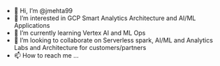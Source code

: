 - 👋 Hi, I’m @jmehta99
- 👀 I’m interested in GCP Smart Analytics Architecture and AI/ML Applications
- 🌱 I’m currently learning Vertex AI and ML Ops
- 💞️ I’m looking to collaborate on Serverless spark, AI/ML and Analytics Labs and Architecture for customers/partners
- 📫 How to reach me ...

<!---
jmehta99/jmehta99 is a ✨ special ✨ repository because its `README.md` (this file) appears on your GitHub profile.
You can click the Preview link to take a look at your changes.
--->
